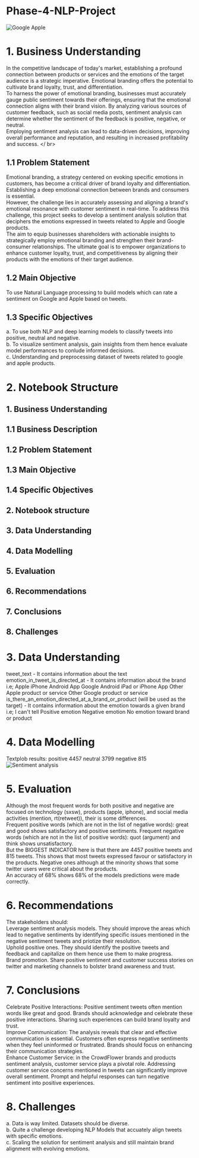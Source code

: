 # Phase-4-NLP-Project
![Google Apple](https://github.com/MuchiriKinyua/Phase-4-NLP-Project/assets/113877377/92e62fe7-1a89-473a-b0dc-bab30bdf02d1)
# 1. Business Understanding
In the competitive landscape of today's market, establishing a profound connection between products or services and the emotions of the target audience is a strategic imperative. Emotional branding offers the potential to cultivate brand loyalty, trust, and differentiation. </br>
To harness the power of emotional branding, businesses must accurately gauge public sentiment towards their offerings, ensuring that the emotional connection aligns with their brand vision. By analyzing various sources of customer feedback, such as social media posts, sentiment analysis can determine whether the sentiment of the feedback is positive, negative, or neutral. </br>
Employing sentiment analysis can lead to data-driven decisions, improving overall performance and reputation, and resulting in increased profitability and success. </ br>
## 1.1 Problem Statement
Emotional branding, a strategy centered on evoking specific emotions in customers, has become a critical driver of brand loyalty and differentiation. Establishing a deep emotional connection between brands and consumers is essential. </br>
However, the challenge lies in accurately assessing and aligning a brand's emotional resonance with customer sentiment in real-time. To address this challenge, this project seeks to develop a sentiment analysis solution that deciphers the emotions expressed in tweets related to Apple and Google products. </br>
The aim to equip businesses shareholders with actionable insights to strategically employ emotional branding and strengthen their brand-consumer relationships. The ultimate goal is to empower organizations to enhance customer loyalty, trust, and competitiveness by aligning their products with the emotions of their target audience. 
## 1.2 Main Objective
To use Natural Language processing to build models which can rate a sentiment on Google and Apple based on tweets.
## 1.3 Specific Objectives
a. To use both NLP and deep learning models to classify tweets into positive, neutral and negative. </br>
b. To visualize sentiment analysis, gain insights from them hence evaluate model performances to conlude informed decisions. </br>
c. Understanding and preprocessing dataset of tweets related to google and apple products.
# 2. Notebook Structure
## 1. Business Understanding </br>
## 1.1 Business Description </br>
## 1.2 Problem Statement </br>
## 1.3 Main Objective </br>
## 1.4 Specific Objectives </br>
## 2. Notebook structure </br>
## 3. Data Understanding </br>
## 4. Data Modelling </br>
## 5. Evaluation </br>
## 6. Recommendations </br>
## 7. Conclusions </br>
## 8. Challenges
# 3. Data Understanding
tweet_text - It contains information about the text
emotion_in_tweet_is_directed_at - It contains information about the brand
i.e;
Apple
iPhone
Android App
Google Android
iPad or iPhone App
Other Apple product or service
Other Google product or service
is_there_an_emotion_directed_at_a_brand_or_product (will be used as the target) - It contains information about the emotion towards a given brand
i.e;
I can't tell
Positive emotion
Negative emotion
No emotion toward brand or product
# 4. Data Modelling
Textplob results:
positive    4457
neutral     3799
negative     815
![Sentiment analysis](https://github.com/MuchiriKinyua/Phase-4-NLP-Project/assets/113877377/44831d8b-e1c0-4458-b9fc-3bbebd857590)
# 5. Evaluation
Although the most frequent words for both positive and negative are focused on technology (sxsw), products (apple, iphone), and social media activities (mention, rt(retweet)), their is some differences. </br>
Frequent positive words (which are not in the list of negative words): great and good shows satisfactory and positive sentiments. Frequent negative words (which are not in the list of positive words): quot (argument) and think shows unsatisfactory. </br>
But the BIGGEST INDICATOR here is that there are 4457 positive tweets and 815 tweets. This shows that most tweets expressed favour or satisfactory in the products. Negative ones although at the minority shows that some twitter users were critical about the products. </br>
An accuracy of 68% shows 68% of the models predictions were made correctly.
# 6. Recommendations
The stakeholders should: </br>
Leverage sentiment analysis models. They should improve the areas which lead to negative sentiments by identifying specific issues mentioned in the negative sentiment tweets and priotize their resolution. </br>
Uphold positive ones. They should identify the positive tweets and feedback and capitalize on them hence use them to make progress. </br>
Brand promotion. Share positive sentiment and customer success stories on twitter and marketing channels to bolster brand awareness and trust. </br>
# 7. Conclusions
Celebrate Positive Interactions: Positive sentiment tweets often mention words like great and good. Brands should acknowledge and celebrate these positive interactions. Sharing such experiences can build brand loyalty and trust. </br>
Improve Communication: The analysis reveals that clear and effective communication is essential. Customers often express negative sentiments when they feel uninformed or frustrated. Brands should focus on enhancing their communication strategies. </br>
Enhance Customer Service: in the CrowdFlower brands and products sentiment analysis, customer service plays a pivotal role. Addressing customer service concerns mentioned in tweets can significantly improve overall sentiment. Prompt and helpful responses can turn negative sentiment into positive experiences. </br>
# 8. Challenges
a. Data is way limited. Datasets should be diverse. </br>
b. Quite a challenge developing NLP Models that accuately align tweets with specific emotions. </br>
c. Scaling the solution for sentiment analysis and still maintain brand alignment with evolving emotions. </br>
